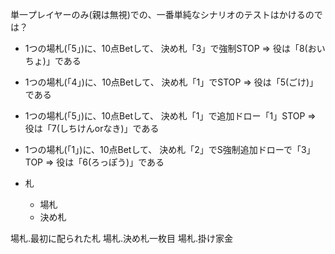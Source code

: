 単一プレイヤーのみ(親は無視)での、一番単純なシナリオのテストはかけるのでは？

- 1つの場札(「5」)に、10点Betして、 決め札「3」で強制STOP               => 役は「8(おいちょ)」である
- 1つの場札(「4」)に、10点Betして、 決め札「1」でSTOP                   => 役は「5(ごけ)」である
- 1つの場札(「5」)に、10点Betして、 決め札「1」で追加ドロー「1」STOP      => 役は「7(しちけんorなき)」である
- 1つの場札(「1」)に、10点Betして、 決め札「2」でS強制追加ドローで「3」TOP => 役は「6(ろっぽう)」である


- 札
  - 場札
  - 決め札
 
場札.最初に配られた札
場札.決め札一枚目
場札.掛け家金

